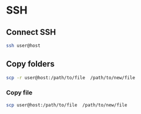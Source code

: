 # SSH

## Connect SSH
```bash
ssh user@host
```

## Copy folders
```bash
scp -r user@host:/path/to/file  /path/to/new/file
```

### Copy file
```bash
scp user@host:/path/to/file  /path/to/new/file
```
